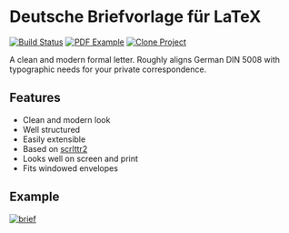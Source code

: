 # Deutsche Briefvorlage für LaTeX

[![Build Status](https://travis-ci.org/janmattfeld/latex-briefvorlage.svg?branch=master)](https://travis-ci.org/janmattfeld/latex-briefvorlage)
[![PDF Example](https://img.shields.io/badge/Example-PDF-red.svg)](https://github.com/janmattfeld/latex-briefvorlage/releases/download/0.0.1/Brief.pdf)
[![Clone Project](https://img.shields.io/badge/Clone-Overleaf-brightgreen.svg)](https://www.overleaf.com/read/gbxkhhdbmgbc)

A clean and modern formal letter. Roughly aligns German DIN 5008 with typographic needs for your private correspondence.

## Features

- Clean and modern look
- Well structured
- Easily extensible
- Based on [scrlttr2](https://ctan.org/pkg/scrlttr2)
- Looks well on screen and print
- Fits windowed envelopes

## Example

[![brief](https://user-images.githubusercontent.com/4159417/32417636-ab4d80d8-c25c-11e7-8564-c7df9eb4601a.png)](https://github.com/janmattfeld/latex-briefvorlage/releases/download/0.0.1/Brief.pdf)
